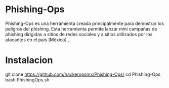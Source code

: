 # Phishing-Ops
Phishing-Ops es una herramienta creada principalmente para demostrar los peligros del phishing. Esta herramienta permite lanzar mini campañas de phishing dirigidas a sitios de redes sociales y a sitios utilizados por los atacantes en el pais (México)...


# Instalacion
git clone https://github.com/hackeropsmx/Phishing-Ops/
cd Phishing-Ops
bash PhishingOps.sh
